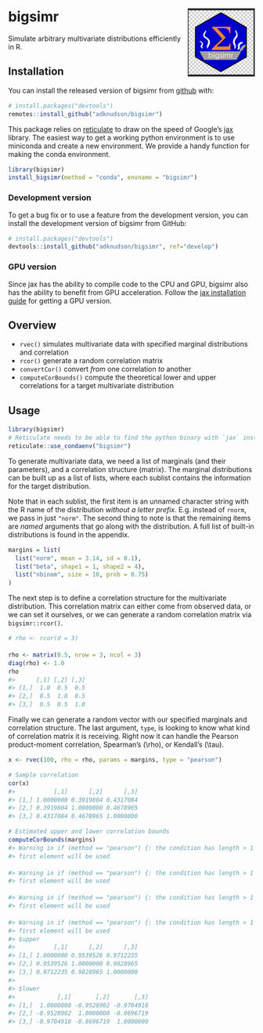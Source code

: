 
<!-- README.md is generated from README.Rmd. Please edit that file -->

# bigsimr <a href='https://github.com/adknudson/bigsimr'><img src='man/figures/logo.png' align="right" height="139" /></a>

<!-- badges: start -->

<!-- badges: end -->

Simulate arbitrary multivariate distributions efficiently in R.

## Installation

You can install the released version of bigsimr from
[github](https://github.com/) with:

``` r
# install.packages("devtools")
remotes::install_github("adknudson/bigsimr")
```

This package relies on
[reticulate](https://rstudio.github.io/reticulate/) to draw on the speed
of Google’s [jax](https://github.com/google/jax) library. The easiest
way to get a working python environment is to use miniconda and create a
new environment. We provide a handy function for making the conda
environment.

``` r
library(bigsimr)
install_bigsimr(method = "conda", envname = "bigsimr")
```

### Development version

To get a bug fix or to use a feature from the development version, you
can install the development version of bigsimr from GitHub:

``` r
# install.packages("devtools")
devtools::install_github("adknudson/bigsimr", ref="develop")
```

### GPU version

Since jax has the ability to compile code to the CPU and GPU, bigsimr
also has the ability to benefit from GPU acceleration. Follow the [jax
installation guide](https://github.com/google/jax#installation) for
getting a GPU version.

## Overview

  - `rvec()` simulates multivariate data with specified marginal
    distributions and correlation
  - `rcor()` generate a random correlation matrix
  - `convertCor()` convert *from* one correlation *to* another
  - `computeCorBounds()` compute the theoretical lower and upper
    correlations for a target multivariate distribution

## Usage

``` r
library(bigsimr)
# Reticulate needs to be able to find the python binary with `jax` installed
reticulate::use_condaenv("bigsimr")
```

To generate multivariate data, we need a list of marginals (and their
parameters), and a correlation structure (matrix). The marginal
distributions can be built up as a list of lists, where each sublist
contains the information for the target distribution.

Note that in each sublist, the first item is an unnamed character string
with the R name of the distribution *without a letter prefix*. E.g.
instead of `rnorm`, we pass in just `"norm"`. The second thing to note
is that the remaining items are *named* arguments that go along with the
distribution. A full list of built-in distributions is found in the
appendix.

``` r
margins = list(
  list("norm", mean = 3.14, sd = 0.1),
  list("beta", shape1 = 1, shape2 = 4),
  list("nbinom", size = 10, prob = 0.75)
)
```

The next step is to define a correlation structure for the multivariate
distribution. This correlation matrix can either come from observed
data, or we can set it ourselves, or we can generate a random
correlation matrix via `bigsimr::rcor()`.

``` r
# rho <- rcor(d = 3)

rho <- matrix(0.5, nrow = 3, ncol = 3)
diag(rho) <- 1.0
rho
#>      [,1] [,2] [,3]
#> [1,]  1.0  0.5  0.5
#> [2,]  0.5  1.0  0.5
#> [3,]  0.5  0.5  1.0
```

Finally we can generate a random vector with our specified marginals and
correlation structure. The last argument, `type`, is looking to know
what kind of correlation matrix it is receiving. Right now it can handle
the Pearson product-moment correlation, Spearman’s \(\rho\), or
Kendall’s \(\tau\).

``` r
x <- rvec(100, rho = rho, params = margins, type = "pearson")
```

``` r
# Sample correlation
cor(x)
#>           [,1]      [,2]      [,3]
#> [1,] 1.0000000 0.3919804 0.4317084
#> [2,] 0.3919804 1.0000000 0.4678965
#> [3,] 0.4317084 0.4678965 1.0000000
```

``` r
# Estimated upper and lower correlation bounds
computeCorBounds(margins)
#> Warning in if (method == "pearson") {: the condition has length > 1 and only the
#> first element will be used

#> Warning in if (method == "pearson") {: the condition has length > 1 and only the
#> first element will be used

#> Warning in if (method == "pearson") {: the condition has length > 1 and only the
#> first element will be used

#> Warning in if (method == "pearson") {: the condition has length > 1 and only the
#> first element will be used
#> $upper
#>           [,1]      [,2]      [,3]
#> [1,] 1.0000000 0.9539526 0.9712235
#> [2,] 0.9539526 1.0000000 0.9828965
#> [3,] 0.9712235 0.9828965 1.0000000
#> 
#> $lower
#>            [,1]       [,2]       [,3]
#> [1,]  1.0000000 -0.9528902 -0.9704918
#> [2,] -0.9528902  1.0000000 -0.8696719
#> [3,] -0.9704918 -0.8696719  1.0000000
```
